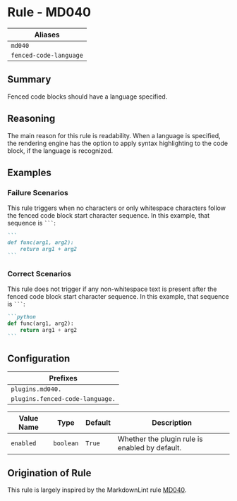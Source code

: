 # Rule - MD040

| Aliases |
| --- |
| `md040` |
| `fenced-code-language` |

## Summary

Fenced code blocks should have a language specified.

## Reasoning

The main reason for this rule is readability.  When a language is specified,
the rendering engine has the option to apply syntax highlighting to the code
block, if the language is recognized.

## Examples

### Failure Scenarios

This rule triggers when no characters or only whitespace characters follow
the fenced code block start character sequence.  In this example, that
sequence is `` ``` ``:

````Markdown
```
def func(arg1, arg2):
    return arg1 + arg2
```
````

### Correct Scenarios

This rule does not trigger if any non-whitespace text is present after the fenced
code block start character sequence.  In this example, that sequence is `` ``` ``:

````Markdown
```python
def func(arg1, arg2):
    return arg1 + arg2
```
````

## Configuration

| Prefixes |
| --- |
| `plugins.md040.` |
| `plugins.fenced-code-language.` |

| Value Name | Type | Default | Description |
| -- | -- | -- | -- |
| `enabled` | `boolean` | `True` | Whether the plugin rule is enabled by default. |

## Origination of Rule

This rule is largely inspired by the MarkdownLint rule
[MD040](https://github.com/DavidAnson/markdownlint/blob/main/doc/Rules.md#md040---fenced-code-blocks-should-have-a-language-specified).
